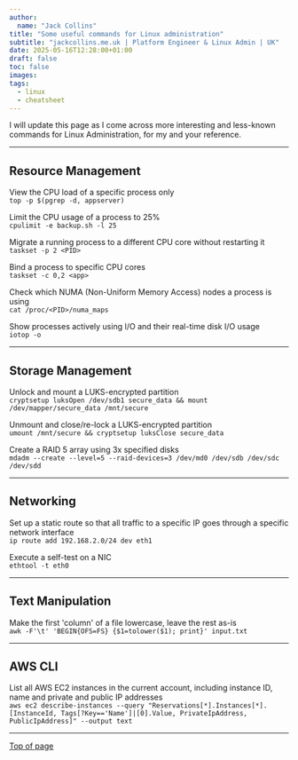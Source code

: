 ```yaml
---
author:
  name: "Jack Collins"
title: "Some useful commands for Linux administration"
subtitle: "jackcollins.me.uk | Platform Engineer & Linux Admin | UK"
date: 2025-05-16T12:28:00+01:00
draft: false
toc: false
images:
tags:
  - linux
  - cheatsheet
---
```


I will update this page as I come across more interesting and less-known commands for Linux Administration, for my and your reference.

---

## Resource Management

View the CPU load of a specific process only  
`top -p $(pgrep -d, appserver)`

Limit the CPU usage of a process to 25%  
`cpulimit -e backup.sh -l 25`

Migrate a running process to a different CPU core without restarting it  
`taskset -p 2 <PID>`

Bind a process to specific CPU cores  
`taskset -c 0,2 <app>`

Check which NUMA (Non-Uniform Memory Access) nodes a process is using  
`cat /proc/<PID>/numa_maps`

Show processes actively using I/O and their real-time disk I/O usage  
`iotop -o`

---

## Storage Management

Unlock and mount a LUKS-encrypted partition  
`cryptsetup luksOpen /dev/sdb1 secure_data && mount /dev/mapper/secure_data /mnt/secure`

Unmount and close/re-lock a LUKS-encrypted partition  
`umount /mnt/secure && cryptsetup luksClose secure_data`

Create a RAID 5 array using 3x specified disks  
`mdadm --create --level=5 --raid-devices=3 /dev/md0 /dev/sdb /dev/sdc /dev/sdd`

---

## Networking

Set up a static route so that all traffic to a specific IP goes through a specific network interface  
`ip route add 192.168.2.0/24 dev eth1`

Execute a self-test on a NIC  
`ethtool -t eth0`

---

## Text Manipulation

Make the first 'column' of a file lowercase, leave the rest as-is  
`awk -F'\t' 'BEGIN{OFS=FS} {$1=tolower($1); print}' input.txt`

---

## AWS CLI

List all AWS EC2 instances in the current account, including instance ID, name and private and public IP addresses  
`aws ec2 describe-instances --query "Reservations[*].Instances[*].[InstanceId, Tags[?Key=='Name']|[0].Value, PrivateIpAddress, PublicIpAddress]" --output text`

---

[Top of page](#top)